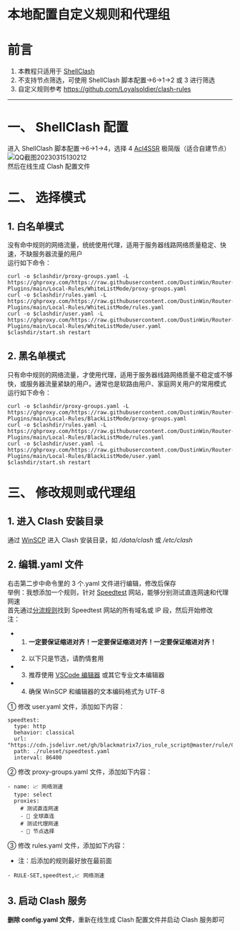 # 本地配置自定义规则和代理组
# 前言
1. 本教程只适用于 [ShellClash](https://github.com/juewuy/ShellClash)
2. 不支持节点筛选，可使用 ShellClash 脚本配置->6->1->2 或 3 进行筛选
3. 自定义规则参考 https://github.com/Loyalsoldier/clash-rules
---
# 一、 ShellClash 配置
进入 ShellClash 脚本配置->6->1->4，选择 4 [Acl4SSR](https://acl4ssr-sub.github.io/) 极简版（适合自建节点）  
![QQ截图20230315130212](https://user-images.githubusercontent.com/45238096/225292060-270091da-324b-4c84-8f94-74c2fcb2dc75.png)  
然后在线生成 Clash 配置文件
# 二、 选择模式
## 1. 白名单模式
没有命中规则的网络流量，统统使用代理，适用于服务器线路网络质量稳定、快速，不缺服务器流量的用户  
运行如下命令：
```
curl -o $clashdir/proxy-groups.yaml -L https://ghproxy.com/https://raw.githubusercontent.com/DustinWin/Router-Plugins/main/Local-Rules/WhiteListMode/proxy-groups.yaml
curl -o $clashdir/rules.yaml -L https://ghproxy.com/https://raw.githubusercontent.com/DustinWin/Router-Plugins/main/Local-Rules/WhiteListMode/rules.yaml
curl -o $clashdir/user.yaml -L https://ghproxy.com/https://raw.githubusercontent.com/DustinWin/Router-Plugins/main/Local-Rules/WhiteListMode/user.yaml
$clashdir/start.sh restart
```
## 2. 黑名单模式
只有命中规则的网络流量，才使用代理，适用于服务器线路网络质量不稳定或不够快，或服务器流量紧缺的用户。通常也是软路由用户、家庭网关用户的常用模式  
运行如下命令：
```
curl -o $clashdir/proxy-groups.yaml -L https://ghproxy.com/https://raw.githubusercontent.com/DustinWin/Router-Plugins/main/Local-Rules/BlackListMode/proxy-groups.yaml
curl -o $clashdir/rules.yaml -L https://ghproxy.com/https://raw.githubusercontent.com/DustinWin/Router-Plugins/main/Local-Rules/BlackListMode/rules.yaml
curl -o $clashdir/user.yaml -L https://ghproxy.com/https://raw.githubusercontent.com/DustinWin/Router-Plugins/main/Local-Rules/BlackListMode/user.yaml
$clashdir/start.sh restart
```
# 三、 修改规则或代理组
## 1. 进入 Clash 安装目录
通过 [WinSCP](https://winscp.net/eng/downloads.php) 进入 Clash 安装目录，如 */data/clash* 或 */etc/clash*
## 2. 编辑.yaml 文件
右击第二步中命令里的 3 个.yaml 文件进行编辑，修改后保存  
举例：我想添加一个规则，针对 [Speedtest](https://www.speedtest.net/zh-Hans) 网站，能够分别测试直连网速和代理网速  
首先通过[分流规则](https://github.com/blackmatrix7/ios_rule_script/tree/master/rule/Clash)找到 Speedtest 网站的所有域名或 IP 段，然后开始修改  
注：
- 1. **一定要保证缩进对齐！一定要保证缩进对齐！一定要保证缩进对齐！**
- 2. 以下只是节选，请酌情套用
- 3. 推荐使用 [VSCode 编辑器](https://code.visualstudio.com/Download) 或其它专业文本编辑器
- 4. 确保 WinSCP 和编辑器的文本编码格式为 UTF-8

① 修改 user.yaml 文件，添加如下内容：
```
speedtest:
  type: http
  behavior: classical
  url: "https://cdn.jsdelivr.net/gh/blackmatrix7/ios_rule_script@master/rule/Clash/Speedtest/Speedtest.yaml"
  path: ./ruleset/speedtest.yaml
  interval: 86400
```
② 修改 proxy-groups.yaml 文件，添加如下内容：
```
- name: 📈 网络测速
  type: select
  proxies:
    # 测试直连网速
    - 🎯 全球直连
    # 测试代理网速
    - 🚀 节点选择
```
③ 修改 rules.yaml 文件，添加如下内容：  
- 注：后添加的规则最好放在最前面

```
- RULE-SET,speedtest,📈 网络测速
```
## 3. 启动 Clash 服务
**删除 config.yaml 文件**，重新在线生成 Clash 配置文件并启动 Clash 服务即可
